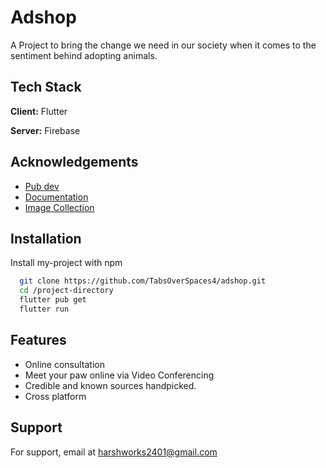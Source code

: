 
# Adshop

A Project to bring the change we need in our society when it comes to the sentiment behind adopting animals.




## Tech Stack

**Client:** Flutter

**Server:** Firebase


## Acknowledgements

 - [Pub dev](https://pub.dev/)
 - [Documentation](https://docs.flutter.dev/)
 - [Image Collection](https://stock.adobe.com/in?ef_id=Cj0KCQiAi9mPBhCJARIsAHchl1y9UyaVlEr34j-IFNZhesz9x320HC3jufYPAH8kcl49l66cZ375dg8aApMJEALw_wcB:G:s&s_kwcid=AL!3085!3!456723993344!e!!g!!adobe%20stocks!6828711555!74928189810&as_channel=sem&as_campclass=brand&as_campaign=IN|CPRO|Stock|PURCH|AS_Brand_Exact|GG||&as_source=google&mv=search&as_camptype=acquisition&sdid=599F8S6N)



## Installation

Install my-project with npm

```bash
  git clone https://github.com/TabsOverSpaces4/adshop.git
  cd /project-directory
  flutter pub get
  flutter run
```
    
## Features

- Online consultation
- Meet your paw online via Video Conferencing
- Credible and known sources handpicked.
- Cross platform


## Support

For support, email at harshworks2401@gmail.com


